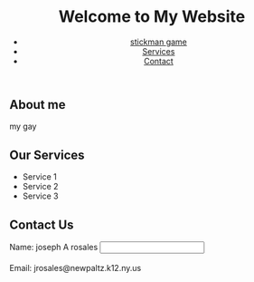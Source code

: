 <!DOCTYPE html>
<html>
<head>
	<title>by joseph</title>
</head>
<body>
	<header>
		<h1>Welcome to My Website</h1>
		<nav>
			<ul>
				<li><a href="https://stickman.pro/">stickman game</a></li>
				<li><a href="#services">Services</a></li>
				<li><a href="#contact">Contact</a></li>
			</ul>
		</nav>
	</header>
	<main>
		<section id="about">
			<h2>About me</h2>
			<p>my gay</p>
		</section>
		<section id="services">
			<h2>Our Services</h2>
			<ul>
				<li>Service 1</li>
				<li>Service 2</li>
				<li>Service 3</li>
			</ul>
		</section>
		<section id="contact">
			<h2>Contact Us</h2>
			<form>
				<label for="name">Name: joseph A rosales </label>
				<input type="text" id="name" name="name"><br><br>
				<label for="email">Email: jrosales@newpaltz.k12.ny.us</label>
